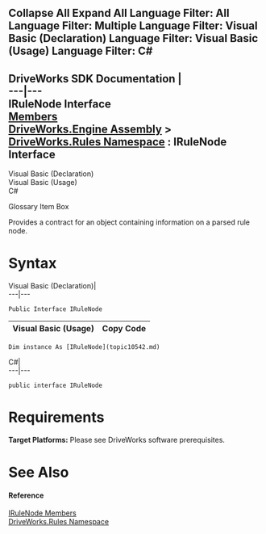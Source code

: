 Collapse All Expand All Language Filter: All  Language Filter: Multiple  Language Filter: Visual Basic (Declaration) Language Filter: Visual Basic (Usage) Language Filter: C#  
---  
DriveWorks SDK Documentation  |   
---|---  
IRuleNode Interface   
[Members](topic10543.md)   
[DriveWorks.Engine Assembly](topic2156.md) > [DriveWorks.Rules Namespace](topic10510.md) : IRuleNode Interface  
---  
  
Visual Basic (Declaration)    
Visual Basic (Usage)    
C# 

Glossary Item Box

Provides a contract for an object containing information on a parsed rule node. 

# Syntax

Visual Basic (Declaration)|   
---|---  
      
    
    Public Interface IRuleNode   
  
Visual Basic (Usage)| Copy Code  
---|---  
      
    
    Dim instance As [IRuleNode](topic10542.md)  
  
C#|   
---|---  
      
    
    public interface IRuleNode   
  
# Requirements

**Target Platforms:** Please see DriveWorks software prerequisites.

# See Also

#### Reference

[IRuleNode Members](topic10543.md)   
[DriveWorks.Rules Namespace](topic10510.md)


